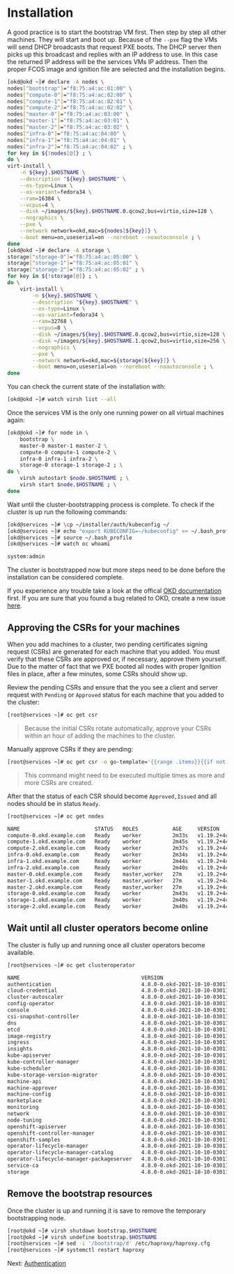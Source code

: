 # Installation

A good practice is to start the bootstrap VM first. Then step by step all other
machines. They will start and boot up. Because of the `--pxe` flag the VMs will
send DHCP broadcasts that request PXE boots. The DHCP server then picks up this
broadcast and replies with an IP address to use. In this case the returned IP
address will be the services VMs IP address. Then the proper FCOS image and
ignition file are selected and the installation begins.

```bash
[okd@okd ~]# declare -A nodes \
nodes["bootstrap"]="f8:75:a4:ac:01:00" \
nodes["compute-0"]="f8:75:a4:ac:02:00" \
nodes["compute-1"]="f8:75:a4:ac:02:01" \
nodes["compute-2"]="f8:75:a4:ac:02:02" \
nodes["master-0"]="f8:75:a4:ac:03:00" \
nodes["master-1"]="f8:75:a4:ac:03:01" \
nodes["master-2"]="f8:75:a4:ac:03:02" \
nodes["infra-0"]="f8:75:a4:ac:04:00" \
nodes["infra-1"]="f8:75:a4:ac:04:01" \
nodes["infra-2"]="f8:75:a4:ac:04:02" ; \
for key in ${!nodes[@]} ; \
do \
virt-install \
    -n ${key}.$HOSTNAME \
    --description "${key}.$HOSTNAME" \
    --os-type=Linux \
    --os-variant=fedora34 \
    --ram=16384 \
    --vcpus=4 \
    --disk ~/images/${key}.$HOSTNAME.0.qcow2,bus=virtio,size=128 \
    --nographics \
    --pxe \
    --network network=okd,mac=${nodes[${key}]} \
    --boot menu=on,useserial=on --noreboot --noautoconsole ; \
done
[okd@okd ~]# declare -A storage \
storage["storage-0"]="f8:75:a4:ac:05:00" \
storage["storage-1"]="f8:75:a4:ac:05:01" \
storage["storage-2"]="f8:75:a4:ac:05:02" ; \
for key in ${!storage[@]} ; \
do \
    virt-install \
        -n ${key}.$HOSTNAME \
        --description "${key}.$HOSTNAME" \
        --os-type=Linux \
        --os-variant=fedora34 \
        --ram=32768 \
        --vcpus=8 \
        --disk ~/images/${key}.$HOSTNAME.0.qcow2,bus=virtio,size=128 \
        --disk ~/images/${key}.$HOSTNAME.1.qcow2,bus=virtio,size=256 \
        --nographics \
        --pxe \
        --network network=okd,mac=${storage[${key}]} \
        --boot menu=on,useserial=on --noreboot --noautoconsole ; \
done
```

You can check the current state of the installation with:

```bash
[okd@okd ~]# watch virsh list --all
```

Once the services VM is the only one running power on all virtual machines
again:

```bash
[okd@okd ~]# for node in \
    bootstrap \
    master-0 master-1 master-2 \
    compute-0 compute-1 compute-2 \
    infra-0 infra-1 infra-2 \
    storage-0 storage-1 storage-2 ; \
do \
    virsh autostart $node.$HOSTNAME ; \
    virsh start $node.$HOSTNAME ; \
done
```

Wait until the cluster-bootstrapping process is complete. To check if the
cluster is up run the following commands:

```bash
[okd@services ~]# \cp ~/installer/auth/kubeconfig ~/
[okd@services ~]# echo "export KUBECONFIG=~/kubeconfig" >> ~/.bash_profile
[okd@services ~]# source ~/.bash_profile
[okd@services ~]# watch oc whoami

system:admin
```

The cluster is bootstrapped now but more steps need to be done before the
installation can be considered complete.

If you experience any trouble take a look at the offical [OKD
documentation](https://docs.okd.io/latest/installing/installing_bare_metal/installing-restricted-networks-bare-metal.html)
first. If you are sure that you found a bug related to OKD, create a new issue
[here](https://github.com/openshift/okd/issues/new/choose).

## Approving the CSRs for your machines

When you add machines to a cluster, two pending certificates signing request
(CSRs) are generated for each machine that you added. You must verify that these
CSRs are approved or, if necessary, approve them yourself. Due to the matter of
fact that we PXE booted all nodes with proper Ignition files in place, after a
few minutes, some CSRs should show up.

Review the pending CSRs and ensure that the you see a client and server request
with `Pending` or `Approved` status for each machine that you added to the
cluster:

```bash
[root@services ~]# oc get csr
```

> Because the initial CSRs rotate automatically, approve your CSRs within an
> hour of adding the machines to the cluster.

Manually approve CSRs if they are pending:

```bash
[root@services ~]# oc get csr -o go-template='{{range .items}}{{if not .status}}{{.metadata.name}}{{"\n"}}{{end}}{{end}}' | xargs oc adm certificate approve
```

> This command might need to be executed multiple times as more and more CSRs
> are created.

After that the status of each CSR should become `Approved,Issued` and all nodes
should be in status `Ready`.

```bash
[root@services ~]# oc get nodes

NAME                        STATUS   ROLES           AGE     VERSION
compute-0.okd.example.com   Ready    worker          2m33s   v1.19.2+4cad5ca-1023
compute-1.okd.example.com   Ready    worker          2m45s   v1.19.2+4cad5ca-1023
compute-2.okd.example.com   Ready    worker          2m37s   v1.19.2+4cad5ca-1023
infra-0.okd.example.com     Ready    worker          2m34s   v1.19.2+4cad5ca-1023
infra-1.okd.example.com     Ready    worker          2m44s   v1.19.2+4cad5ca-1023
infra-2.okd.example.com     Ready    worker          2m40s   v1.19.2+4cad5ca-1023
master-0.okd.example.com    Ready    master,worker   27m     v1.19.2+4cad5ca-1023
master-1.okd.example.com    Ready    master,worker   27m     v1.19.2+4cad5ca-1023
master-2.okd.example.com    Ready    master,worker   27m     v1.19.2+4cad5ca-1023
storage-0.okd.example.com   Ready    worker          2m43s   v1.19.2+4cad5ca-1023
storage-1.okd.example.com   Ready    worker          2m40s   v1.19.2+4cad5ca-1023
storage-2.okd.example.com   Ready    worker          2m40s   v1.19.2+4cad5ca-1023
```

## Wait until all cluster operators become online

The cluster is fully up and running once all cluster operators become available.

```bash
[root@services ~]# oc get clusteroperator

NAME                                       VERSION                         AVAILABLE   PROGRESSING   DEGRADED   SINCE
authentication                             4.8.0-0.okd-2021-10-10-030117   True        False         False      7m53s
cloud-credential                           4.8.0-0.okd-2021-10-10-030117   True        False         False      29m
cluster-autoscaler                         4.8.0-0.okd-2021-10-10-030117   True        False         False      24m
config-operator                            4.8.0-0.okd-2021-10-10-030117   True        False         False      25m
console                                    4.8.0-0.okd-2021-10-10-030117   True        False         False      13m
csi-snapshot-controller                    4.8.0-0.okd-2021-10-10-030117   True        False         False      25m
dns                                        4.8.0-0.okd-2021-10-10-030117   True        False         False      24m
etcd                                       4.8.0-0.okd-2021-10-10-030117   True        False         False      23m
image-registry                             4.8.0-0.okd-2021-10-10-030117   True        False         False      17m
ingress                                    4.8.0-0.okd-2021-10-10-030117   True        False         False      16m
insights                                   4.8.0-0.okd-2021-10-10-030117   True        False         False      25m
kube-apiserver                             4.8.0-0.okd-2021-10-10-030117   True        False         False      22m
kube-controller-manager                    4.8.0-0.okd-2021-10-10-030117   True        False         False      22m
kube-scheduler                             4.8.0-0.okd-2021-10-10-030117   True        False         False      22m
kube-storage-version-migrator              4.8.0-0.okd-2021-10-10-030117   True        False         False      24m
machine-api                                4.8.0-0.okd-2021-10-10-030117   True        False         False      25m
machine-approver                           4.8.0-0.okd-2021-10-10-030117   True        False         False      25m
machine-config                             4.8.0-0.okd-2021-10-10-030117   True        False         False      24m
marketplace                                4.8.0-0.okd-2021-10-10-030117   True        False         False      24m
monitoring                                 4.8.0-0.okd-2021-10-10-030117   True        False         False      16m
network                                    4.8.0-0.okd-2021-10-10-030117   True        False         False      25m
node-tuning                                4.8.0-0.okd-2021-10-10-030117   True        False         False      25m
openshift-apiserver                        4.8.0-0.okd-2021-10-10-030117   True        False         False      17m
openshift-controller-manager               4.8.0-0.okd-2021-10-10-030117   True        False         False      22m
openshift-samples                          4.8.0-0.okd-2021-10-10-030117   True        False         False      16m
operator-lifecycle-manager                 4.8.0-0.okd-2021-10-10-030117   True        False         False      24m
operator-lifecycle-manager-catalog         4.8.0-0.okd-2021-10-10-030117   True        False         False      25m
operator-lifecycle-manager-packageserver   4.8.0-0.okd-2021-10-10-030117   True        False         False      17m
service-ca                                 4.8.0-0.okd-2021-10-10-030117   True        False         False      25m
storage                                    4.8.0-0.okd-2021-10-10-030117   True        False         False      25m
```

## Remove the bootstrap resources

Once the cluster is up and running it is save to remove the temporary
bootstrapping node.

```bash
[root@okd ~]# virsh shutdown bootstrap.$HOSTNAME
[root@okd ~]# virsh undefine bootstrap.$HOSTNAME
[root@services ~]# sed -i '/bootstrap/d' /etc/haproxy/haproxy.cfg
[root@services ~]# systemctl restart haproxy
```

Next: [Authentication](10-authentication.md)
